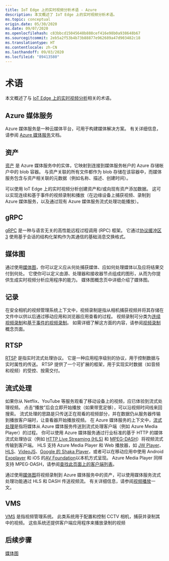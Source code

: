 ```yaml
---
title: IoT Edge 上的实时视频分析术语 - Azure
description: 本文概述了 IoT Edge 上的实时视频分析术语。
ms.topic: conceptual
origin.date: 05/30/2020
ms.date: 09/07/2020
ms.openlocfilehash: c83bbcd15045648b888cef416e98b0a938648b67
ms.sourcegitcommit: 2eb5a2f53b4b73b88877e962689a47d903482c18
ms.translationtype: HT
ms.contentlocale: zh-CN
ms.lasthandoff: 09/03/2020
ms.locfileid: "89413580"
---
```

# <a name="terminology"></a>术语

本文概述了与 [IoT Edge 上的实时视频分析](overview.md)相关的术语。

## <a name="azure-media-services"></a>Azure 媒体服务

Azure 媒体服务是一种云媒体平台，可用于构建媒体解决方案。 有关详细信息，请参阅 [Azure 媒体服务](../latest/media-services-overview.md)文档。

## <a name="asset"></a>资产

[资产](../latest/assets-concept.md) 是 Azure 媒体服务中的实体，它映射到连接到媒体服务帐户的 Azure 存储帐户中的 blob 容器。 与资产关联的所有文件都作为 blob 存储在该容器中，而媒体服务包含与资产相关联的元数据（例如名称、描述、创建时间）。

可以使用 IoT Edge 上的实时视频分析创建资产和/或向现有资产添加数据。 这可以实现连续和基于事件的视频录制和播放（在边缘设备上捕获视频、录制到 Azure 媒体服务，以及通过现有 Azure 媒体服务流式处理功能播放）。

## <a name="grpc"></a>gRPC

[gRPC](https://grpc.io/docs/guides/) 是一种与语言无关的高性能远程过程调用 (RPC) 框架。 它通过[协议缓冲区 3](https://developers.google.com/protocol-buffers/docs/proto3) 使用基于会话的结构化架构作为其通信的基础消息交换格式。

## <a name="media-graph"></a>媒体图

通过使用[媒体图](media-graph-concept.md)，你可以定义应从何处捕获媒体、应如何处理媒体以及应将结果交付到何处。 它使你可以定义由源、处理器和接收器节点组成的图形，从而为你提供生成实时视频分析应用程序的能力。 媒体图概念页中详细介绍了媒体图。

## <a name="recording"></a>记录

在安全相机的视频管理系统上下文中，视频录制是指从相机捕获视频并将其存储在文件中以供以后通过移动应用和浏览器应用查看的过程。 视频录制可分类为[连续视频录制](continuous-video-recording-concept.md)和[基于事件的视频录制](event-based-video-recording-concept.md)。 如需详细了解这方面的内容，请参阅[视频录制](video-recording-concept.md)概念页面。

## <a name="rtsp"></a>RTSP

[RTSP](https://tools.ietf.org/html/rfc2326) 是指实时流式处理协议。 它是一种应用程序级别的协议，用于控制数据与实时属性的传送。 RTSP 提供了一个可扩展的框架，用于实现实时数据（如音频和视频）的受控、按需交付。 

## <a name="streaming"></a>流式处理

如果你从 Netflix、YouTube 等服务观看了移动设备上的视频，应已体验到流式处理视频。 点击“播放”后会立即开始播放（如果带宽足够），可以沿视频时间线来回搜索。 流式处理的思路是只传送正在观看的视频部分，并在数据仍从服务器传输到播放客户端时，让查看器开始播放视频。 在 Azure 媒体服务的上下文中，[流式处理](https://en.wikipedia.org/wiki/Streaming_media)是指将媒体从 Azure 媒体服务传送到流式处理客户端（例如 Azure Media Player）的过程。 你可以使用 Azure 媒体服务通过行业标准的基于 HTTP 的媒体流式处理协议（例如 [HTTP Live Streaming (HLS)](https://developer.apple.com/streaming/) 和 [MPEG-DASH](https://dashif.org/about/)）将视频流式传输到客户端。 HLS 支持 Azure Media Player 和 Web 播放器，如 [JW Player](https://www.jwplayer.com/)、[HLS](https://github.com/video-dev/hls.js/)、[VideoJS](https://videojs.com/)、[Google 的 Shaka Player](https://github.com/google/shaka-player)，或者可以在移动应用中使用 Android [Exoplayer](https://github.com/google/ExoPlayer) 和 iOS 的[AV Foundation](https://developer.apple.com/av-foundation/)以本机方式呈现。 Azure Media Player 同样支持 MPEG-DASH，请参阅[查找此页面上的客户端列表](https://dashif.org/clients/)。 

通过使用[媒体图](#media-graph)将视频录制到 Azure 媒体服务中的资产，可以使用媒体服务流式处理功能通过 HLS 和 DASH 传送视频流。 有关详细信息，请参阅[视频播放](video-playback-concept.md)一文。

## <a name="vms"></a>VMS

[VMS](https://en.wikipedia.org/wiki/Video_management_system) 是指视频管理系统。 此类系统用于配置和控制 CCTV 相机，捕获并录制其中的视频。 这些系统还提供客户端应用程序来播放录制的视频

## <a name="next-steps"></a>后续步骤

[媒体图](media-graph-concept.md)
